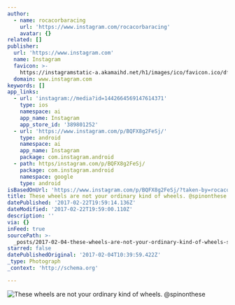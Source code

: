 ```yaml
---
author:
  - name: rocacorbaracing
    url: 'https://www.instagram.com/rocacorbaracing'
    avatar: {}
related: []
publisher:
  url: 'https://www.instagram.com'
  name: Instagram
  favicon: >-
    https://instagramstatic-a.akamaihd.net/h1/images/ico/favicon.ico/dfa85bb1fd63.ico
  domain: www.instagram.com
keywords: []
app_links:
  - url: 'instagram://media?id=1442664569147614371'
    type: ios
    namespace: ai
    app_name: Instagram
    app_store_id: '389801252'
  - url: 'https://www.instagram.com/p/BQFX8g2FeSj/'
    type: android
    namespace: ai
    app_name: Instagram
    package: com.instagram.android
  - path: https/instagram.com/p/BQFX8g2FeSj/
    package: com.instagram.android
    namespace: google
    type: android
isBasedOnUrl: 'https://www.instagram.com/p/BQFX8g2FeSj/?taken-by=rocacorbaracing'
title: These wheels are not your ordinary kind of wheels. @spinonthese
datePublished: '2017-02-22T19:59:14.136Z'
dateModified: '2017-02-22T19:59:00.110Z'
description: ''
via: {}
inFeed: true
sourcePath: >-
  _posts/2017-02-04-these-wheels-are-not-your-ordinary-kind-of-wheels-spinonth.md
starred: false
datePublishedOriginal: '2017-02-04T10:39:59.422Z'
_type: Photograph
_context: 'http://schema.org'

---
```

![These wheels are not your ordinary kind of wheels. @spinonthese](https://scontent.cdninstagram.com/t51.2885-15/s640x640/sh0.08/e35/16465526_1242016175886976_915486748887220224_n.jpg?ig_cache_key=MTQ0MjY2NDU2OTE0NzYxNDM3MQ%3D%3D.2)